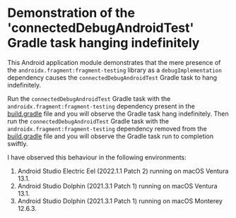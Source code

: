 # Demonstration of the 'connectedDebugAndroidTest' Gradle task hanging indefinitely

This Android application module demonstrates that the mere presence of the `androidx.fragment:fragment-testing` library as a `debugImplementation` dependency
causes the `connectedDebugAndroidTest` Gradle task to hang indefinitely.

Run the `connectedDebugAndroidTest` Gradle task with the `androidx.fragment:fragment-testing` dependency present in the [build.gradle](build.gradle) file
and you will observe the Gradle task hang indefinitely.
Then run the `connectedDebugAndroidTest` Gradle task with the `androidx.fragment:fragment-testing` dependency removed from the [build.gradle](build.gradle) file
and you will observe the Gradle task run to completion swiftly.

I have observed this behaviour in the following environments:

1. Android Studio Electric Eel (2022.1.1 Patch 2) running on macOS Ventura 13.1.
2. Android Studio Dolphin (2021.3.1 Patch 1) running on macOS Ventura 13.1.
3. Android Studio Dolphin (2021.3.1 Patch 1) running on macOS Monterey 12.6.3.
